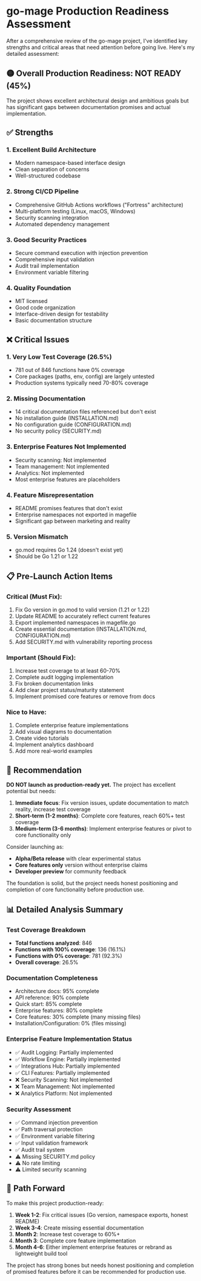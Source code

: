 # go-mage Production Readiness Assessment

After a comprehensive review of the go-mage project, I've identified key strengths and critical areas that need attention before going live. Here's my detailed assessment:

## 🟡 Overall Production Readiness: **NOT READY** (45%)

The project shows excellent architectural design and ambitious goals but has significant gaps between documentation promises and actual implementation.

## ✅ Strengths

### 1. **Excellent Build Architecture**
- Modern namespace-based interface design
- Clean separation of concerns
- Well-structured codebase

### 2. **Strong CI/CD Pipeline**
- Comprehensive GitHub Actions workflows ("Fortress" architecture)
- Multi-platform testing (Linux, macOS, Windows)
- Security scanning integration
- Automated dependency management

### 3. **Good Security Practices**
- Secure command execution with injection prevention
- Comprehensive input validation
- Audit trail implementation
- Environment variable filtering

### 4. **Quality Foundation**
- MIT licensed
- Good code organization
- Interface-driven design for testability
- Basic documentation structure

## ❌ Critical Issues

### 1. **Very Low Test Coverage (26.5%)**
- 781 out of 846 functions have 0% coverage
- Core packages (paths, env, config) are largely untested
- Production systems typically need 70-80% coverage

### 2. **Missing Documentation**
- 14 critical documentation files referenced but don't exist
- No installation guide (INSTALLATION.md)
- No configuration guide (CONFIGURATION.md)
- No security policy (SECURITY.md)

### 3. **Enterprise Features Not Implemented**
- Security scanning: Not implemented
- Team management: Not implemented
- Analytics: Not implemented
- Most enterprise features are placeholders

### 4. **Feature Misrepresentation**
- README promises features that don't exist
- Enterprise namespaces not exported in magefile
- Significant gap between marketing and reality

### 5. **Version Mismatch**
- go.mod requires Go 1.24 (doesn't exist yet)
- Should be Go 1.21 or 1.22

## 📋 Pre-Launch Action Items

### **Critical (Must Fix):**
1. Fix Go version in go.mod to valid version (1.21 or 1.22)
2. Update README to accurately reflect current features
3. Export implemented namespaces in magefile.go
4. Create essential documentation (INSTALLATION.md, CONFIGURATION.md)
5. Add SECURITY.md with vulnerability reporting process

### **Important (Should Fix):**
1. Increase test coverage to at least 60-70%
2. Complete audit logging implementation
3. Fix broken documentation links
4. Add clear project status/maturity statement
5. Implement promised core features or remove from docs

### **Nice to Have:**
1. Complete enterprise feature implementations
2. Add visual diagrams to documentation
3. Create video tutorials
4. Implement analytics dashboard
5. Add more real-world examples

## 🎯 Recommendation

**DO NOT launch as production-ready yet.** The project has excellent potential but needs:

1. **Immediate focus**: Fix version issues, update documentation to match reality, increase test coverage
2. **Short-term (1-2 months)**: Complete core features, reach 60%+ test coverage
3. **Medium-term (3-6 months)**: Implement enterprise features or pivot to core functionality only

Consider launching as:
- **Alpha/Beta release** with clear experimental status
- **Core features only** version without enterprise claims
- **Developer preview** for community feedback

The foundation is solid, but the project needs honest positioning and completion of core functionality before production use.

## 📊 Detailed Analysis Summary

### Test Coverage Breakdown
- **Total functions analyzed**: 846
- **Functions with 100% coverage**: 136 (16.1%)
- **Functions with 0% coverage**: 781 (92.3%)
- **Overall coverage**: 26.5%

### Documentation Completeness
- Architecture docs: 95% complete
- API reference: 90% complete
- Quick start: 85% complete
- Enterprise features: 80% complete
- Core features: 30% complete (many missing files)
- Installation/Configuration: 0% (files missing)

### Enterprise Feature Implementation Status
- ✅ Audit Logging: Partially implemented
- ✅ Workflow Engine: Partially implemented
- ✅ Integrations Hub: Partially implemented
- ✅ CLI Features: Partially implemented
- ❌ Security Scanning: Not implemented
- ❌ Team Management: Not implemented
- ❌ Analytics Platform: Not implemented

### Security Assessment
- ✅ Command injection prevention
- ✅ Path traversal protection
- ✅ Environment variable filtering
- ✅ Input validation framework
- ✅ Audit trail system
- ⚠️ Missing SECURITY.md policy
- ⚠️ No rate limiting
- ⚠️ Limited security scanning

## 🚀 Path Forward

To make this project production-ready:

1. **Week 1-2**: Fix critical issues (Go version, namespace exports, honest README)
2. **Week 3-4**: Create missing essential documentation
3. **Month 2**: Increase test coverage to 60%+
4. **Month 3**: Complete core feature implementation
5. **Month 4-6**: Either implement enterprise features or rebrand as lightweight build tool

The project has strong bones but needs honest positioning and completion of promised features before it can be recommended for production use.